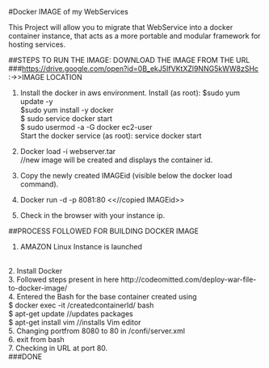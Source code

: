 #Docker IMAGE of my WebServices

This Project will allow you to migrate that WebService into a docker container instance, that acts as a more portable and modular framework for hosting services.<br>

##STEPS TO RUN THE IMAGE: 
DOWNLOAD THE IMAGE FROM THE URL  
###https://drive.google.com/open?id=0B_ekJ5IfVKtXZl9NNG5kWW8zSHc  :->>IMAGE LOCATION

1.	Install the docker in aws environment.
Install (as root): 
$sudo yum update -y </br>
$sudo yum install -y docker </br>
$ sudo service docker start </br>
$ sudo usermod -a -G docker ec2-user </br>
Start the docker service (as root): service docker start </br>

2.	Docker load -i webserver.tar </br>
//new image will be created and displays the container id.</br>

3.	Copy the newly created IMAGEid (visible below the docker load command).</br>

4.	Docker run -d -p 8081:80 <<//copied IMAGEid>> </br>

5.	Check in the browser with your instance ip.</br>

##PROCESS FOLLOWED FOR BUILDING DOCKER IMAGE
</br>
1. AMAZON Linux Instance is launched
</br>
2. Install Docker 
</br>
3. Followed steps present in here http://codeomitted.com/deploy-war-file-to-docker-image/
	</br>
4. Entered the Bash for the base container created using
</br> 
	$ docker exec -it /createdcontainerId/ bash
</br>
	$ apt-get update   //updates packages
</br>
	$ apt-get install vim //installs Vim editor
</br>
5. Changing portfrom 8080 to 80 in /confi/server.xml
</br>
6. exit from bash
</br>
7. Checking in URL at port 80.
</br>
###DONE

